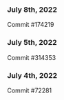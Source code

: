 ### July 8th, 2022

Commit #174219

### July 5th, 2022

Commit #314353


### July 4th, 2022

Commit #72281
